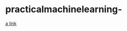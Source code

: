 # practicalmachinelearning-
[a link](http://htmlpreview.github.io/?https://github.com/Rdub2/practicalmachinelearning/blob/gh-pages/Selecting_the_Optimal_Number_of_Clusters_2.html)
